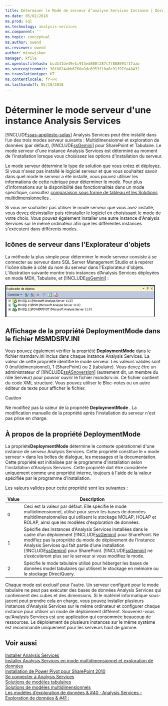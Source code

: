 ```yaml
---
title: Déterminer le Mode de serveur d’analyse Services Instance | Documents Microsoft
ms.date: 05/02/2018
ms.prod: sql
ms.technology: analysis-services
ms.component: ''
ms.topic: conceptual
ms.author: owend
ms.reviewer: owend
author: minewiskan
manager: kfile
ms.openlocfilehash: bcd141de49e1c914ed800f287c7f888691f17aab
ms.sourcegitcommit: 38f8824abb6760a9dc6953f10a6c91f97fa48432
ms.translationtype: HT
ms.contentlocale: fr-FR
ms.lasthandoff: 05/10/2018
---
```

# <a name="determine-the-server-mode-of-an-analysis-services-instance"></a>Déterminer le mode serveur d'une instance Analysis Services
[!INCLUDE[ssas-appliesto-sqlas](../../includes/ssas-appliesto-sqlas.md)]
  Analysis Services peut être installé dans l’un des trois modes serveur suivants : Multidimensionnel et exploration de données (par défaut), [!INCLUDE[ssGemini](../../includes/ssgemini-md.md)] pour SharePoint et Tabulaire. Le mode serveur d'une instance Analysis Services est déterminé au moment de l'installation lorsque vous choisissez les options d'installation du serveur.  
  
 Le mode serveur détermine le type de solution que vous créez et déployez. Si vous n'avez pas installé le logiciel serveur et que vous souhaitez savoir dans quel mode le serveur a été installé, vous pouvez utiliser les informations de cette rubrique pour déterminer le mode. Pour plus d’informations sur la disponibilité des fonctionnalités dans un mode spécifique, consultez [comparaison sous forme de tableau et les Solutions multidimensionnelles ](../../analysis-services/comparing-tabular-and-multidimensional-solutions-ssas.md).  
  
 Si vous ne souhaitez pas utiliser le mode serveur que vous avez installé, vous devez désinstaller puis réinstaller le logiciel en choisissant le mode de votre choix. Vous pouvez également installer une autre instance d'Analysis Services sur le même ordinateur afin que les différentes instances s'exécutent dans différents modes.  
  
## <a name="server-icons-in-object-explorer"></a>Icônes de serveur dans l'Explorateur d'objets  
 La méthode la plus simple pour déterminer le mode serveur consiste à se connecter au serveur dans SQL Server Management Studio et à repérer l'icône située à côté du nom du serveur dans l'Explorateur d'objets. L’illustration suivante montre trois instances d’Analysis Services déployées en mode MDX, Tabulaire, et [!INCLUDE[ssGemini](../../includes/ssgemini-md.md)] :  
  
 ![Pour chaque mode serveur, les icônes de l’Explorateur de l’objet](../../analysis-services/instances/media/ssas-ssms-servermodes.gif "des icônes de l’Explorateur d’objets pour chaque mode serveur")  
  
## <a name="viewing-deploymentmode-property-in-msmdsrvini-file"></a>Affichage de la propriété DeploymentMode dans le fichier MSMDSRV.INI  
 Vous pouvez également vérifier la propriété **DeploymentMode** dans le fichier msmdsrv.ini inclus dans chaque instance Analysis Services. La valeur de cette propriété identifie le mode serveur. Les valeurs valides sont 0 (multidimensionnel), 1 (SharePoint) ou 2 (tabulaire). Vous devez être un administrateur d’ [!INCLUDE[ssASnoversion](../../includes/ssasnoversion-md.md)] (autrement dit, un membre du rôle Serveur) pour pouvoir ouvrir le fichier msmdsrv.ini. Ce fichier contient du code XML structuré. Vous pouvez utiliser le Bloc-notes ou un autre éditeur de texte pour afficher le fichier.  
  
> [!CAUTION]  
>  Ne modifiez pas la valeur de la propriété **DeploymentMode** . La modification manuelle de la propriété après l'installation du serveur n'est pas prise en charge.  
  
## <a name="about-the-deploymentmode-property"></a>À propos de la propriété DeploymentMode  
 La propriété**DeploymentMode** détermine le contexte opérationnel d'une instance de serveur Analysis Services. Cette propriété constitue le « mode serveur » dans les boîtes de dialogue, les messages et la documentation. Cette propriété est initialisée par le programme d'installation selon l'installation d'Analysis Services. Cette propriété doit être considérée uniquement comme une propriété interne, toujours à l'aide de la valeur spécifiée par le programme d'installation.  
  
 Les valeurs valides pour cette propriété sont les suivantes :  
  
|Value|Description|  
|-----------|-----------------|  
|0|Ceci est la valeur par défaut. Elle spécifie le mode multidimensionnel, utilisé pour servir les bases de données multidimensionnelles qui utilisent le stockage MOLAP, HOLAP et ROLAP, ainsi que les modèles d'exploration de données.|  
|1|Spécifie des instances d’Analysis Services installées dans le cadre d’un déploiement [!INCLUDE[ssGemini](../../includes/ssgemini-md.md)] pour SharePoint. Ne modifiez pas la propriété du mode de déploiement de l’instance Analysis Services qui fait partie d’une installation [!INCLUDE[ssGemini](../../includes/ssgemini-md.md)] pour SharePoint. [!INCLUDE[ssGemini](../../includes/ssgemini-md.md)] ne s’exécuteront plus sur le serveur si vous modifiez le mode.|  
|2|Spécifie le mode tabulaire utilisé pour héberger les bases de données model tabulaires qui utilisent le stockage en mémoire ou le stockage DirectQuery.|  
  
 Chaque mode est exclusif pour l'autre. Un serveur configuré pour le mode tabulaire ne peut pas exécuter des bases de données Analysis Services qui contiennent des cubes et des dimensions. Si le matériel informatique sous-jacent peut prendre cela en charge, vous pouvez installer plusieurs instances d'Analysis Services sur le même ordinateur et configurer chaque instance pour utiliser un mode de déploiement différent. Souvenez-vous qu'Analysis Services est une application qui consommée beaucoup de ressources. Le déploiement de plusieurs instances sur le même système est recommandé uniquement pour les serveurs haut de gamme.  
  
## <a name="see-also"></a>Voir aussi  
 [Installer Analysis Services](../../analysis-services/instances/install-windows/install-analysis-services.md)   
 [Installer Analysis Services en mode multidimensionnel et exploration de données](http://msdn.microsoft.com/library/8a1f33e8-2bd6-4fb8-bd46-c86f2a067f60)   
 [Installation de Power Pivot pour SharePoint 2010](http://msdn.microsoft.com/en-us/8d47dde7-c941-4280-a934-e2fe3f9a938f)   
 [Se connecter à Analysis Services](../../analysis-services/instances/connect-to-analysis-services.md)   
 [Solutions de modèles tabulaires](../../analysis-services/tabular-models/tabular-models-ssas.md)   
 [Solutions de modèles multidimensionnels ](../../analysis-services/multidimensional-models/multidimensional-model-solutions-ssas.md)   
 [Les modèles d’exploration de données & #40 ; Analysis Services - Exploration de données & #41 ;](../../analysis-services/data-mining/mining-models-analysis-services-data-mining.md)  
  
  
